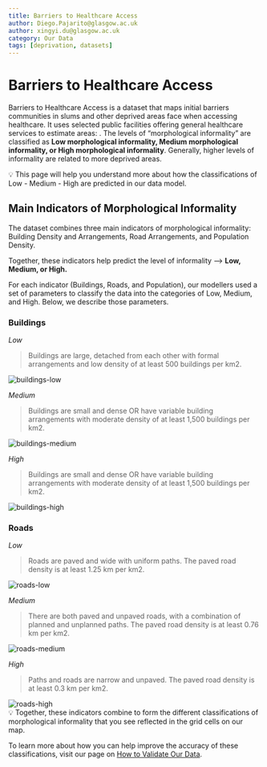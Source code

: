 ```yaml
---
title: Barriers to Healthcare Access
author: Diego.Pajarito@glasgow.ac.uk
author: xingyi.du@glasgow.ac.uk
category: Our Data
tags: [deprivation, datasets]  
---
```


# Barriers to Healthcare Access

Barriers to Healthcare Access is a dataset that maps initial barriers communities in slums and other deprived areas face when accessing healthcare. It uses selected public facilities offering general healthcare services to estimate areas:
. The levels of “morphological informality” are classified as **Low morphological informality, Medium morphological informality, or High morphological informality**. Generally, higher levels of informality are related to more deprived areas.

<aside>
💡 This page will help you understand more about how the classifications of Low - Medium - High are predicted in our data model.

</aside>

## Main Indicators of Morphological Informality



The dataset combines three main indicators of morphological informality: Building Density and Arrangements, Road Arrangements, and Population Density.

Together, these indicators help predict the level of informality —> **Low, Medium, or High.**

For each indicator (Buildings, Roads, and Population), our modellers used a set of parameters to classify the data into the categories of Low, Medium, and High. Below, we describe those parameters.

### Buildings

*Low*
<blockquote > Buildings are large, detached from each other with formal arrangements and low density of at least 500 buildings per km2.</blockquote>
<img src="/docs/our-data/morphological-informality/buildings-low.png" alt="buildings-low"/>


*Medium*
<blockquote> Buildings are small and dense OR have variable building arrangements with moderate density of at least 1,500 buildings per km2.</blockquote>
<img src="/docs/our-data/morphological-informality/buildings-low.png" alt="buildings-medium"/>

*High*
<blockquote > Buildings are small and dense OR have variable building arrangements with moderate density of at least 1,500 buildings per km2.</blockquote>
<img src="/docs/our-data/morphological-informality/buildings-high.png" alt="buildings-high"/>


### Roads

*Low*
<blockquote> Roads are paved and wide with uniform paths. The paved road density is at least 1.25 km per km2.</blockquote>
<img  src="/docs/our-data/morphological-informality/roads-low.png" alt="roads-low"/>



*Medium*
<blockquote>There are both paved and unpaved roads, with a combination of planned and unplanned paths. The paved road density is at least 0.76 km per km2.</blockquote>
<img src="/docs/our-data/morphological-informality/roads-medium.png" alt="roads-medium"/>


*High*

<blockquote>Paths and roads are narrow and unpaved. The paved road density is at least 0.3 km per km2.</blockquote>
<img src="/docs/our-data/morphological-informality/roads-high.png" alt="roads-high" />


<aside>
💡 Together, these indicators combine to form the different classifications of morphological informality that you see reflected in the grid cells on our map. 

To learn more about how you can help improve the accuracy of these classifications, visit our page on [How to Validate Our Data](/docs/using-the-map/how-to-validate-our-data).

</aside>